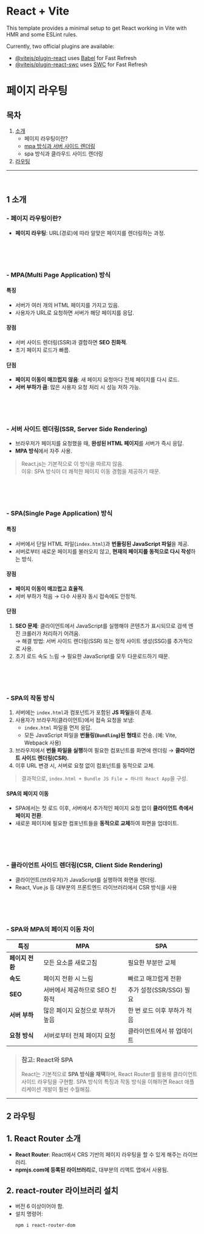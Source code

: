 # React + Vite

This template provides a minimal setup to get React working in Vite with HMR and some ESLint rules.

Currently, two official plugins are available:

- [@vitejs/plugin-react](https://github.com/vitejs/vite-plugin-react/blob/main/packages/plugin-react/README.md) uses [Babel](https://babeljs.io/) for Fast Refresh
- [@vitejs/plugin-react-swc](https://github.com/vitejs/vite-plugin-react-swc) uses [SWC](https://swc.rs/) for Fast Refresh

# 페이지 라우팅
## 목차
1. [소개](#intro)
   - 페이지 라우팅이란?
   - [mpa 방식과 서버 사이드 렌더링](#-MPA(Multi-Page-Application)-방식)
   - spa 방식과 클라우드 사이드 렌더링
2. [라우팅](#routing)

---
<br>

## 1 소개
<a id="intro"></a>

### - 페이지 라우팅이란?
- **페이지 라우팅**: URL(경로)에 따라 알맞은 페이지를 렌더링하는 과정.

<br><br><br>

### - MPA(Multi Page Application) 방식
#### 특징
- 서버가 여러 개의 HTML 페이지를 가지고 있음.
- 사용자가 URL로 요청하면 서버가 해당 페이지를 응답.

#### 장점
- 서버 사이드 렌더링(SSR)과 결합하면 **SEO 친화적**.
- 초기 페이지 로드가 빠름.

#### 단점
- **페이지 이동이 매끄럽지 않음**: 새 페이지 요청마다 전체 페이지를 다시 로드.
- **서버 부하가 큼**: 많은 사용자 요청 처리 시 성능 저하 가능.

<br><br><br>

### - 서버 사이드 렌더링(SSR, Server Side Rendering)
- 브라우저가 페이지를 요청했을 때, **완성된 HTML 페이지**를 서버가 즉시 응답.
- **MPA 방식**에서 자주 사용.


> React.js는 기본적으로 이 방식을 따르지 않음.  
> 이유: SPA 방식이 더 쾌적한 페이지 이동 경험을 제공하기 때문.

<br><br><br>

### - SPA(Single Page Application) 방식
#### 특징
- 서버에서 단일 HTML 파일(`index.html`)과 **번들링된 JavaScript 파일**을 제공.
- 서버로부터 새로운 페이지를 불러오지 않고, **현재의 페이지를 동적으로 다시 작성**하는 방식.

#### 장점
- **페이지 이동이 매끄럽고 효율적**.
- 서버 부하가 적음 → 다수 사용자 동시 접속에도 안정적.

#### 단점
1. **SEO 문제**: 클라이언트에서 JavaScript를 실행해야 콘텐츠가 표시되므로 검색 엔진 크롤러가 처리하기 어려움. <br>
    → 해결 방법: 서버 사이드 렌더링(SSR) 또는 정적 사이트 생성(SSG)를 추가적으로 사용.
2. 초기 로드 속도 느림 → 필요한 JavaScript를 모두 다운로드하기 때문.

<br><br><br>

### - SPA의 작동 방식
1. 서버에는 `index.html`과 컴포넌트가 포함된 **JS 파일**들이 존재.
2. 사용자가 브라우저(클라이언트)에서 접속 요청을 보냄:
   - `index.html` 파일을 먼저 응답.
   - 모든 JavaScript 파일을 **번들링(`Bundling`)된 형태**로 전송. (예: Vite, Webpack 사용)
3. 브라우저에서 **번들 파일을 실행**하여 필요한 컴포넌트를 화면에 렌더링 → **클라이언트 사이드 렌더링(CSR).**
4. 이후 URL 변경 시, 서버로 요청 없이 컴포넌트를 동적으로 교체.

> 결과적으로, `index.html + Bundle JS File = 하나의 React App`을 구성.



#### SPA의 페이지 이동
- SPA에서는 첫 로드 이후, 서버에서 추가적인 페이지 요청 없이 **클라이언트 측에서 페이지 전환**.
- 새로운 페이지에 필요한 컴포넌트들을 **동적으로 교체**하여 화면을 업데이트.

<br><br><br>

### - 클라이언트 사이드 렌더링(CSR, Client Side Rendering)
- 클라이언트(브라우저)가 JavaScript를 실행하여 화면을 렌더링.
- React, Vue.js 등 대부분의 프론트엔드 라이브러리에서 CSR 방식을 사용

<br><br><br>


### - SPA와 MPA의 페이지 이동 차이
| **특징**          | **MPA**                              | **SPA**                              |
|--------------------|---------------------------------------|---------------------------------------|
| **페이지 전환**    | 모든 요소를 새로고침                 | 필요한 부분만 교체                   |
| **속도**          | 페이지 전환 시 느림                  | 빠르고 매끄럽게 전환                 |
| **SEO**           | 서버에서 제공하므로 SEO 친화적       | 추가 설정(SSR/SSG) 필요              |
| **서버 부하**     | 많은 페이지 요청으로 부하가 높음     | 한 번 로드 이후 부하가 적음          |
| **요청 방식**     | 서버로부터 전체 페이지 요청    | 클라이언트에서 뷰 업데이트   |



> ### 참고: React와 SPA
> React는 기본적으로 **SPA 방식을 채택**하며, React Router를 활용해 클라이언트 사이드 라우팅을 구현함.
> SPA 방식의 특징과 작동 방식을 이해하면 React 애플리케이션 개발이 훨씬 수월해짐.

---

## 2 라우팅
<a id="routing"></a>

## 1. React Router 소개
- **React Router**: React에서 CRS 기반의 페이지 라우팅을 할 수 있게 해주는 라이브러리.
- **npmjs.com에 등록된 라이브러리**로, 대부분의 리액트 앱에서 사용됨.

## 2. react-router 라이브러리 설치
- 버전 6 이상이어야 함.
- 설치 명령어:
  ```bash
  npm i react-router-dom
